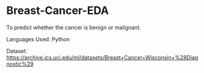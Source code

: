 # Breast-Cancer-EDA
To predict whether the cancer is benign or malignant.

Languages Used: Python

Dataset: https://archive.ics.uci.edu/ml/datasets/Breast+Cancer+Wisconsin+%28Diagnostic%29

